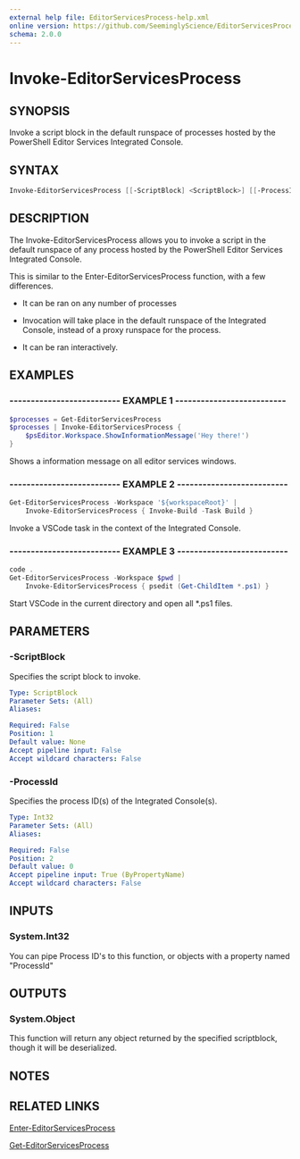 ```yaml
---
external help file: EditorServicesProcess-help.xml
online version: https://github.com/SeeminglyScience/EditorServicesProcess/docs/en-US/Invoke-EditorServicesProcess.md
schema: 2.0.0
---
```


# Invoke-EditorServicesProcess

## SYNOPSIS

Invoke a script block in the default runspace of processes hosted by the PowerShell Editor Services Integrated Console.

## SYNTAX

```powershell
Invoke-EditorServicesProcess [[-ScriptBlock] <ScriptBlock>] [[-ProcessId] <Int32>]
```

## DESCRIPTION

The Invoke-EditorServicesProcess allows you to invoke a script in the default runspace of any process hosted by the PowerShell Editor Services Integrated Console.

This is similar to the Enter-EditorServicesProcess function, with a few differences.

- It can be ran on any number of processes

- Invocation will take place in the default runspace of the Integrated Console, instead of a proxy runspace for the process.

- It can be ran interactively.

## EXAMPLES

### -------------------------- EXAMPLE 1 --------------------------

```powershell
$processes = Get-EditorServicesProcess
$processes | Invoke-EditorServicesProcess {
    $psEditor.Workspace.ShowInformationMessage('Hey there!')
}
```

Shows a information message on all editor services windows.

### -------------------------- EXAMPLE 2 --------------------------

```powershell
Get-EditorServicesProcess -Workspace '${workspaceRoot}' |
    Invoke-EditorServicesProcess { Invoke-Build -Task Build }
```

Invoke a VSCode task in the context of the Integrated Console.

### -------------------------- EXAMPLE 3 --------------------------

```powershell
code .
Get-EditorServicesProcess -Workspace $pwd |
    Invoke-EditorServicesProcess { psedit (Get-ChildItem *.ps1) }
```

Start VSCode in the current directory and open all *.ps1 files.

## PARAMETERS

### -ScriptBlock

Specifies the script block to invoke.

```yaml
Type: ScriptBlock
Parameter Sets: (All)
Aliases:

Required: False
Position: 1
Default value: None
Accept pipeline input: False
Accept wildcard characters: False
```

### -ProcessId

Specifies the process ID(s) of the Integrated Console(s).

```yaml
Type: Int32
Parameter Sets: (All)
Aliases:

Required: False
Position: 2
Default value: 0
Accept pipeline input: True (ByPropertyName)
Accept wildcard characters: False
```

## INPUTS

### System.Int32

You can pipe Process ID's to this function, or objects with a property named "ProcessId"

## OUTPUTS

### System.Object

This function will return any object returned by the specified scriptblock, though it will be
deserialized.

## NOTES

## RELATED LINKS

[Enter-EditorServicesProcess](Enter-EditorServicesProcess.md)

[Get-EditorServicesProcess](Get-EditorServicesProcess.md)
